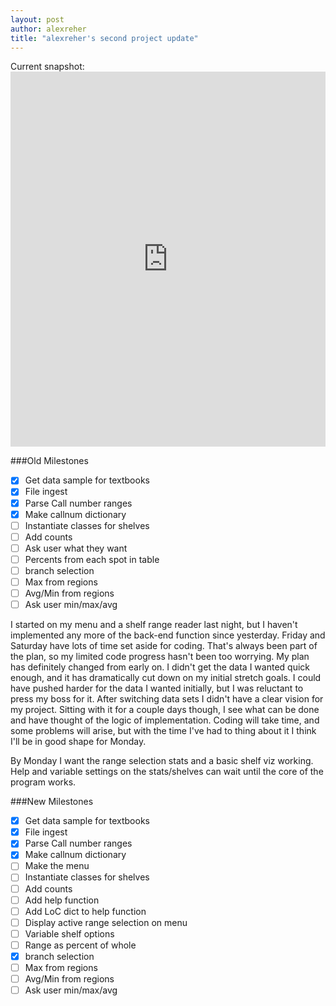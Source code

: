 ```yaml
---
layout: post
author: alexreher
title: "alexreher's second project update"
---
```


Current snapshot: <iframe src="https://trinket.io/embed/python3/5814ba2138" width="100%" height="600" frameborder="0" marginwidth="0" marginheight="0" allowfullscreen></iframe>

###Old Milestones
 - [x] Get data sample for textbooks
 - [x] File ingest
 - [x] Parse Call number ranges
 - [x] Make callnum dictionary
 - [ ] Instantiate classes for shelves
 - [ ] Add counts
 - [ ] Ask user what they want 
 - [ ] Percents from each spot in table
 - [ ] branch selection
 - [ ] Max from regions
 - [ ] Avg/Min from regions
 - [ ] Ask user min/max/avg
 
 I started on my menu and a shelf range reader last night, but I haven't implemented any more of the back-end function since yesterday. Friday and Saturday have lots of time set aside for coding. That's always been part of the plan, so my limited code progress hasn't been too worrying.
My plan has definitely changed from early on. I didn't get the data I wanted quick enough, and it has dramatically cut down on my initial stretch goals. I could have pushed harder for the data I wanted initially, but I was reluctant to press my boss for it. After switching data sets I didn't have a clear vision for my project. Sitting with it for a couple days though, I see what can be done and have thought of the logic of implementation. Coding will take time, and some problems will arise, but with the time I've had to thing about it I think I'll be in good shape for Monday.

By Monday I want the range selection stats and a basic shelf viz working. Help and variable settings on the stats/shelves can wait until the core of the program works.
 
 
 ###New Milestones
 - [x] Get data sample for textbooks
 - [x] File ingest
 - [x] Parse Call number ranges
 - [x] Make callnum dictionary
 - [ ] Make the menu
 - [ ] Instantiate classes for shelves
 - [ ] Add counts
 - [ ] Add help function 
 - [ ] Add LoC dict to help function
 - [ ] Display active range selection on menu
 - [ ] Variable shelf options
 - [ ] Range as percent of whole
 - [x] branch selection
 - [ ] Max from regions
 - [ ] Avg/Min from regions
 - [ ] Ask user min/max/avg
